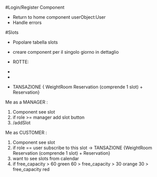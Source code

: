 #Login/Register Component
- Return to home component userObject:User
- Handle errors

#Slots
- Popolare tabella slots
- creare component per il singolo giorno in dettaglio
- ROTTE:

-
-
- TANSAZIONE { WeightRoom Reservation (comprende 1 slot) + Reservation}


Me as a MANAGER :
1) Component see slot
2) if role >= manager add slot button
3) /addSlot

Me as CUSTOMER :
1) Component see slot
2) if role == user subscribe to this slot
        -> TANSAZIONE {WeightRoom Reservation (comprende 1 slot) + Reservation}
3) want to see slots from calendar
4) if
        free_capacity > 60       green
        60 > free_capacity > 30  orange
        30 > free_capacity       red


